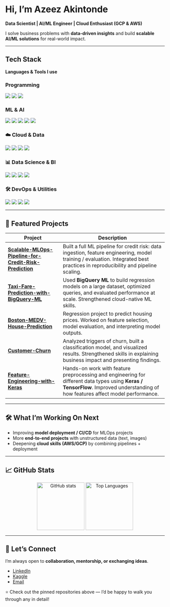 # Hi, I’m Azeez Akintonde  

**Data Scientist | AI/ML Engineer | Cloud Enthusiast (GCP & AWS)**  

I solve business problems with **data-driven insights** and build **scalable AI/ML solutions** for real-world impact.  

---

## Tech Stack  

**Languages & Tools I use**  

### Programming  
<img src="https://img.shields.io/badge/Python-3776AB?style=for-the-badge&logo=python&logoColor=white"/>   <img src="https://img.shields.io/badge/R-276DC3?style=for-the-badge&logo=r&logoColor=white"/>   <img src="https://img.shields.io/badge/SQL-4479A1?style=for-the-badge&logo=postgresql&logoColor=white"/>  

### ML & AI  
<img src="https://img.shields.io/badge/Scikit--learn-F7931E?style=for-the-badge&logo=scikit-learn&logoColor=white"/>  <img src="https://img.shields.io/badge/TensorFlow-FF6F00?style=for-the-badge&logo=tensorflow&logoColor=white"/>  <img src="https://img.shields.io/badge/PyTorch-EE4C2C?style=for-the-badge&logo=pytorch&logoColor=white"/> <img src="https://img.shields.io/badge/MLflow-0194E2?style=for-the-badge&logo=mlflow&logoColor=white"/>  <img src="https://img.shields.io/badge/DVC-945DD6?style=for-the-badge&logo=dvc&logoColor=white"/>  

### ☁️ Cloud & Data  
<img src="https://img.shields.io/badge/Google%20Cloud-4285F4?style=for-the-badge&logo=google-cloud&logoColor=white"/>  <img src="https://img.shields.io/badge/AWS-232F3E?style=for-the-badge&logo=amazon-aws&logoColor=white"/>  <img src="https://img.shields.io/badge/Heroku-430098?style=for-the-badge&logo=heroku&logoColor=white"/>  <img src="https://img.shields.io/badge/BigQuery-669DF6?style=for-the-badge&logo=google-bigquery&logoColor=white"/>  

### 📊 Data Science & BI  
<img src="https://img.shields.io/badge/Pandas-150458?style=for-the-badge&logo=pandas&logoColor=white"/>  <img src="https://img.shields.io/badge/Numpy-013243?style=for-the-badge&logo=numpy&logoColor=white"/>  <img src="https://img.shields.io/badge/Power%20BI-F2C811?style=for-the-badge&logo=powerbi&logoColor=black"/>  <img src="https://img.shields.io/badge/Grafana-F46800?style=for-the-badge&logo=grafana&logoColor=white"/>  

### 🛠 DevOps & Utilities  
<img src="https://img.shields.io/badge/Docker-2496ED?style=for-the-badge&logo=docker&logoColor=white"/>  <img src="https://img.shields.io/badge/Postman-FF6C37?style=for-the-badge&logo=postman&logoColor=white"/>  <img src="https://img.shields.io/badge/Git%20Bash-4EAA25?style=for-the-badge&logo=git&logoColor=white"/>  <img src="https://img.shields.io/badge/Linux-FCC624?style=for-the-badge&logo=linux&logoColor=black"/>  

---

## 📂 Featured Projects  

| Project | Description |
|---------|-------------|
| **[Scalable-MLOps-Pipeline-for-Credit-Risk-Prediction](https://github.com/clusterloggs/Scalable-MLOps-Pipeline-for-Credit-Risk-Prediction)** | Built a full ML pipeline for credit risk: data ingestion, feature engineering, model training / evaluation. Integrated best practices in reproducibility and pipeline scaling. |
| **[Taxi-Fare-Prediction-with-BigQuery-ML](https://github.com/clusterloggs/Taxi-Fare-Prediction-with-BigQuery-ML)** | Used **BigQuery ML** to build regression models on a large dataset, optimized queries, and evaluated performance at scale. Strengthened cloud-native ML skills. |
| **[Boston-MEDV-House-Prediction](https://github.com/clusterloggs/Boston-MEDV-House-Prediction)** | Regression project to predict housing prices. Worked on feature selection, model evaluation, and interpreting model outputs. |
| **[Customer-Churn](https://github.com/clusterloggs/Customer-Churn)** | Analyzed triggers of churn, built a classification model, and visualized results. Strengthened skills in explaining business impact and presenting findings. |
| **[Feature-Engineering-with-Keras](https://github.com/clusterloggs/feature-engineering-with-keras)** | Hands-on work with feature preprocessing and engineering for different data types using **Keras / TensorFlow**. Improved understanding of how features affect model performance. |

---

## 🛠 What I’m Working On Next  

- Improving **model deployment / CI/CD** for MLOps projects  
- More **end-to-end projects** with unstructured data (text, images)  
- Deepening **cloud skills (AWS/GCP)** by combining pipelines + deployment  

---

## 📈 GitHub Stats  

<p align="center">  
  <img src="https://github-readme-stats.vercel.app/api?username=clusterloggs&show_icons=true&theme=tokyonight" alt="GitHub stats" height="150"/>  
  <img src="https://github-readme-stats.vercel.app/api/top-langs/?username=clusterloggs&layout=compact&theme=tokyonight" alt="Top Languages" height="150"/>  
</p>  

---

## 🤝 Let’s Connect  

I’m always open to **collaboration, mentorship, or exchanging ideas**.  

- [LinkedIn](https://www.linkedin.com/in/azeezakintonde)  
- [Kaggle](https://www.kaggle.com/azeezakintonde)  
- [Email](mailto:Azkintonde@gmail.com)  

⭐️ Check out the pinned repositories above — I’d be happy to walk you through any in detail!
